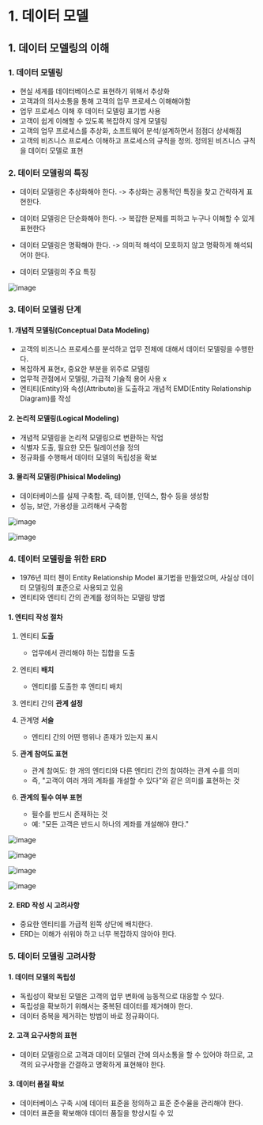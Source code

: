 # 1. 데이터 모델

## 1. 데이터 모델링의 이해
### 1. 데이터 모델링
* 현실 세계를 데이터베이스로 표현하기 위해서 추상화
* 고객과의 의사소통을 통해 고객의 업무 프로세스 이해해야함
* 업무 프로세스 이해 후 데이터 모델링 표기법 사용
* 고객이 쉽게 이해할 수 있도록 복잡하지 않게 모델링
* 고객의 업무 프로세스를 추상화, 소프트웨어 분석/설계하면서 점점더 상세해짐
* 고객의 비즈니스 프로세스 이해하고 프로세스의 규칙을 정의. 정의된 비즈니스 규칙을 데이터 모델로 표현

### 2. 데이터 모델링의 특징
* 데이터 모델링은 추상화해야 한다. -> 추상화는 공통적인 특징을 찾고 간략하게 표현한다.
* 데이터 모델링은 단순화해야 한다. -> 복잡한 문제를 피하고 누구나 이해할 수 있게 표현한다
* 데이터 모델링은 명확해야 한다. -> 의미적 해석이 모호하지 않고 명확하게 해석되어야 한다.

* 데이터 모델링의 주요 특징

![image](https://github.com/user-attachments/assets/304cb86b-dcf6-426c-b1f6-b104fdf61e67)

### 3. 데이터 모델링 단계
#### 1. 개념적 모델링(Conceptual Data Modeling)
  * 고객의 비즈니스 프로세스를 분석하고 업무 전체에 대해서 데이터 모델링을 수행한다.
  * 복잡하게 표현x, 중요한 부분을 위주로 모델링
  * 업무적 관점에서 모델링, 가급적 기술적 용어 사용 x
  * 엔티티(Entity)와 속성(Attribute)을 도출하고 개념적 EMD(Entity Relationship Diagram)를 작성

#### 2. 논리적 모델링(Logical Modeling)
  * 개념적 모델링을 논리적 모델링으로 변환하는 작업
  * 식별자 도출, 필요한 모든 릴레이션을 정의
  * 정규화를 수행해서 데이터 모델의 독립성을 확보

#### 3. 물리적 모델링(Phisical Modeling)
  * 데이터베이스를 실제 구축함. 즉, 테이블, 인덱스, 함수 등을 생성함
  * 성능, 보안, 가용성을 고려해서 구축함

![image](https://github.com/user-attachments/assets/09b1dd79-c286-41d2-a1c3-105646e8e855)

![image](https://github.com/user-attachments/assets/5601cbe0-1b4a-400d-bcc6-223c05dcad90)

### 4. 데이터 모델링을 위한 ERD
* 1976년 피터 첸이 Entity Relationship Model 표기법을 만들었으며, 사실상 데이터 모델링의 표준으로 사용되고 있음
* 엔티티와 엔티티 간의 관계를 정의하는 모델링 방법

#### 1. 엔티티 작성 절차
1. 엔티티 **도출**
   * 업무에서 관리해야 하는 집합을 도출

2. 엔티티 **배치**
   * 엔티티를 도출한 후 엔티티 배치

3. 엔티티 간의 **관계 설정**

4. 관계명 **서술**
   * 엔티티 간의 어떤 행위나 존재가 있는지 표시

5. **관계 참여도 표현**
   * 관계 참여도: 한 개의 엔티티와 다른 엔티티 간의 참여하는 관계 수를 의미
   * 즉, "고객이 여러 개의 계좌를 개설할 수 있다"와 같은 의미를 표현하는 것

6. **관계의 필수 여부 표현**
   * 필수를 반드시 존재하는 것
   * 예: "모든 고객은 반드시 하나의 계좌를 개설해야 한다."

![image](https://github.com/user-attachments/assets/777f2cdd-b020-4046-8a8c-985ccfb543cc)

![image](https://github.com/user-attachments/assets/f0073d66-4596-4631-9474-d63de2043598)

![image](https://github.com/user-attachments/assets/c5f212cc-5c84-4ae7-b1fa-8e8fc128ba74)

![image](https://github.com/user-attachments/assets/5fe2439d-6994-4de9-82c1-4f84c223cc7b)


#### 2. ERD 작성 시 고려사항
* 중요한 엔티티를 가급적 왼쪽 상단에 배치한다.
* ERD는 이해가 쉬워야 하고 너무 복잡하지 않아야 한다.

### 5. 데이터 모델링 고려사항
#### 1. 데이터 모델의 독립성
  * 독립성이 확보된 모델은 고객의 업무 변화에 능동적으로 대응할 수 있다.
  * 독립성을 확보하기 위해서는 중복된 데이터를 제거해야 한다.
  * 데이터 중복을 제거하는 방법이 바로 정규화이다.
#### 2. 고객 요구사항의 표현
 * 데이터 모델링으로 고객과 데이터 모델러 간에 의사소통을 할 수 있어야 하므로, 고객의 요구사항을 간결하고 명확하게 표현해야 한다.
#### 3. 데이터 품질 확보
 * 데이터베이스 구축 시에 데이터 표준을 정의하고 표준 준수율을 관리해야 한다.
 * 데이터 표준을 확보해야 데이터 품질을 향상시킬 수 있
